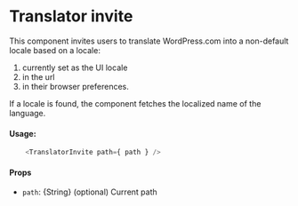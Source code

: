 Translator invite
==========

This component invites users to translate WordPress.com into a non-default locale based on a locale:

1. currently set as the UI locale
2. in the url
3. in their browser preferences.

If a locale is found, the component fetches the localized name of the language.

#### Usage:

```javascript
	<TranslatorInvite path={ path } />
```

#### Props

* `path`: {String} (optional) Current path
